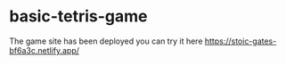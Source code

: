# basic-tetris-game


 The game site has been deployed you can try it here https://stoic-gates-bf6a3c.netlify.app/
